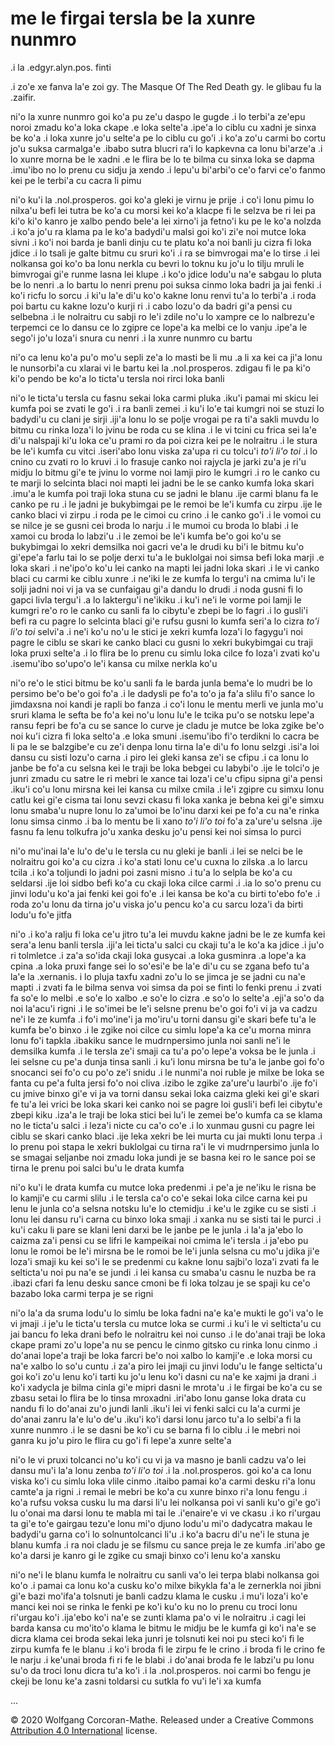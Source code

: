 # me le firgai tersla be la xunre nunmro

.i la .edgyr.alyn.pos. finti

.i zo'e xe fanva la'e zoi gy. The Masque Of The Red Death gy. le glibau
fu la .zaifir.

ni'o la xunre nunmro goi ko'a pu ze'u daspo le gugde .i lo terbi'a ze'epu noroi zmadu
ko'a loka ckape .e loka selte'a .ipe'a lo ciblu cu xadni je sinxa be ko'a
.i loka xunre jo'u selte'a pe lo ciblu cu go'i
.i ko'a zo'u carmi bo cortu jo'u suksa carmalga'e .ibabo sutra blucri ra'i lo
kapkevna ca lonu bi'arze'a .i lo xunre morna be le xadni
.e le flira be lo te bilma cu sinxa loka se dapma .imu'ibo no lo prenu
cu sidju ja xendo .i lepu'u bi'arbi'o ce'o farvi ce'o fanmo kei pe le terbi'a
cu cacra li pimu

ni'o ku'i la .nol.prosperos. goi ko'a gleki je virnu je prije .i co'i lonu
pimu lo nilxa'u befi lei tutra be ko'a cu morsi kei ko'a klacpe fi le selzva be
ri lei pa ki'o ki'o kanro je xalbo pendo bele'a lei xirno'i ja
fetno'i ku pe le ko'a nolzda .i ko'a jo'u ra klama pa le ko'a
badydi'u malsi goi ko'i zi'e noi mutce loka sivni
.i ko'i noi barda je banli
dinju cu te platu ko'a noi banli ju cizra fi loka jdice
.i lo tsali je galte bitmu cu sruri ko'i .i ra se bimvrogai ma'e lo tirse
.i lei nolkansa goi ko'o ba lonu nerkla cu bevri lo toknu ku jo'u lo tilju mruli
le bimvrogai gi'e runme lasna lei klupe
.i ko'o jdice lodu'u na'e sabgau
lo pluta be lo nenri .a lo bartu lo nenri prenu poi suksa cinmo
loka badri ja jai fenki .i ko'i ricfu lo sorcu .i ki'u la'e di'u ko'o kakne
lonu renvi tu'a lo terbi'a .i roda poi bartu cu kakne lozu'o kurji ri
.i cabo lozu'o da badri gi'a pensi cu selbebna
.i le nolraitru cu sabji ro le'i zdile no'u lo xampre ce lo nalbrezu'e terpemci
ce lo dansu ce lo zgipre ce lope'a ka melbi ce lo vanju
.ipe'a le sego'i jo'u loza'i snura cu nenri .i la xunre nunmro cu bartu

ni'o ca lenu ko'a pu'o mo'u sepli ze'a lo masti be li mu .a li xa
kei ca ji'a lonu le nunsorbi'a cu xlarai vi le bartu kei la .nol.prosperos.
zdigau fi le pa ki'o ki'o pendo be ko'a lo ticta'u tersla noi rirci loka banli

ni'o le ticta'u tersla cu fasnu sekai loka carmi pluka .iku'i pamai
mi skicu lei kumfa poi se zvati le go'i .i ra banli zemei
.i ku'i lo'e tai kumgri noi se stuzi lo badydi'u
cu clani je sirji .iji'a lonu lo se polje vrogai pe ra ti'a sakli muvdu
lo bitmu cu rinka loza'i lo jvinu be roda cu se klina .i le vi
tcini cu frica sei la'e di'u nalspaji ki'u loka ce'u prami ro da poi cizra kei
pe le nolraitru .i le stura be le'i kumfa cu vitci .iseri'abo lonu
viska za'upa ri cu tolcu'i
*to'i li'o toi* .i lo cnino cu zvati ro lo kruvi .i lo frasuje canko noi
rajycla je jarki zu'a je ri'u midju lo bitmu gi'e te jvinu lo vorme noi
lamji piro le kumgri .i ro le canko cu te marji lo selcinta
blaci noi mapti lei jadni be le se canko kumfa loka skari
.imu'a le kumfa poi traji loka stuna cu se jadni le blanu
.ije carmi blanu fa le canko pe ru .i le jadni
je bukybimgai pe le remoi be le'i kumfa cu zirpu .ije le canko blaci
vi zirpu .i roda pe le cimoi cu crino .i le canko go'i .i le vomoi cu se
nilce je se gusni cei broda lo narju .i le mumoi cu broda lo blabi
.i le xamoi cu broda lo labzi'u
.i le zemoi be le'i kumfa be'o goi ko'u se bukybimgai lo xekri
demsilka noi gacri ve'a le drudi ku bi'i le bitmu ku'o gi'epe'a farlu
tai lo se polje derxi tu'a le buklolgai noi simsa befi loka marji .e loka skari
.i ne'ipo'o ko'u lei canko na mapti lei jadni loka skari .i le vi canko
blaci cu carmi ke ciblu xunre
.i ne'iki le ze kumfa lo tergu'i na cmima lu'i le solji jadni noi
vi ja va se cunfaigau gi'a dandu lo drudi .i noda gusni fi lo gapci livla tergu'i
.a lo laktergu'i ne'ikiku .i ku'i ne'i le vorme poi lamji
le kumgri re'o ro le canko cu sanli fa lo
cibytu'e zbepi be lo fagri .i lo gusli'i befi ra cu pagre lo
selcinta blaci gi'e rufsu gusni lo kumfa seri'a lo cizra *to'i li'o toi*
selvi'a
.i ne'i ko'u no'u le stici je xekri kumfa loza'i lo fagygu'i noi
pagre le ciblu se skari ke canko blaci cu gusni lo xekri bukybimgai
cu traji loka pruxi selte'a .i lo flira be lo prenu cu simlu loka cilce
fo loza'i zvati ko'u .isemu'ibo so'upo'o le'i kansa cu milxe nerkla ko'u

ni'o re'o le stici bitmu be ko'u sanli fa le barda junla bema'e lo
mudri be lo persimo be'o be'o goi fo'a .i le dadysli pe fo'a to'o ja
fa'a slilu fi'o sance lo jimdaxsna noi kandi je rapli bo fanza .i co'i
lonu le mentu merli ve junla mo'u sruri klama le sefta be fo'a kei
no'u lonu lu'e le tcika pu'o se notsku lepe'a ransu fepri be fo'a cu
se sance lo curve je cladu je mutce be loka zgike be'o noi ku'i cizra
fi loka selto'a .e loka smuni .isemu'ibo fi'o terdikni lo cacra be li
pa le se balzgibe'e cu ze'i denpa lonu tirna la'e di'u fo lonu selzgi
.isi'a loi dansu cu sisti lozu'o carna .i piro lei gleki kansa ze'i se
cfipu .i ca lonu lo janbe be fo'a cu selsna kei le traji be loka
bebgei cu labybi'o .ije le tolci'o je junri zmadu cu satre le ri mebri
le xance tai loza'i ce'u cfipu sipna gi'a pensi .iku'i co'u lonu
mirsna kei lei kansa cu milxe cmila .i le'i zgipre cu simxu lonu catlu
kei gi'e cisma tai lonu sevzi ckasu fi loka xanka je bebna kei gi'e
simxu lonu smaba'u nupre lonu lo za'umoi be lo'inu darxi kei pe fo'a
cu na'e rinka lonu simsa cinmo .i ba lo mentu be li xano *to'i li'o toi*
fo'a za'ure'u selsna .ije fasnu fa lenu tolkufra jo'u xanka desku jo'u
pensi kei noi simsa lo purci

ni'o mu'inai la'e lu'o de'u le tersla cu nu gleki je banli .i lei se
nelci be le nolraitru goi ko'a cu cizra .i ko'a stati lonu ce'u cuxna
lo zilska .a lo larcu tcila .i ko'a toljundi lo jadni poi zasni misno
.i tu'a lo selpla be ko'a cu seldarsi .ije loi sidbo befi ko'a cu
ckaji loka cilce carmi .i .ia lo so'o prenu cu jinvi lodu'u ko'a jai
fenki kei goi fo'e .i lei kansa be ko'a cu birti to'ebo fo'e .i roda
zo'u lonu da tirna jo'u viska jo'u pencu ko'a cu sarcu loza'i da birti
lodu'u fo'e jitfa

ni'o .i ko'a ralju fi loka ce'u jitro tu'a lei muvdu kakne jadni be le
ze kumfa kei sera'a lenu banli tersla .iji'a lei ticta'u salci cu
ckaji tu'a le ko'a ka jdice .i ju'o ri tolmletce .i za'a so'ida ckaji
loka gusycai .a loka gusminra .a lope'a ka cpina .a loka pruxi fange
sei lo so'esi'e be la'e di'u cu se zgana befo tu'a la'e la .xernanis.
i lo pluja taxfu xadni zo'u lo se jimca je se jadni cu na'e mapti .i
zvati fa le bilma senva voi simsa da poi se finti lo fenki prenu .i
zvati fa so'e lo melbi .e so'e lo xalbo .e so'e lo cizra .e so'o lo
selte'a .eji'a so'o da noi la'acu'i rigni .i le so'imei be le'i selsne
prenu be'o goi fo'i vi ja va cadzu ne'i le ze kumfa .i fo'i mo'ine'i
ja mo'iru'u torni dansu gi'e skari befe tu'a le kumfa be'o binxo .i le
zgike noi cilce cu simlu lope'a ka ce'u morna minra lonu fo'i tapkla
.ibakiku sance le mudrnpersimo junla noi sanli ne'i le demsilka kumfa
.i le tersla ze'i smaji ca tu'a po'o lepe'a voksa be le junla .i lei
selsne cu pe'a dunja tinsa sanli .i ku'i lonu mirsna be tu'a le janbe
goi fo'o snocanci sei fo'o cu po'o ze'i snidu .i le nunmi'a noi ruble
je milxe be loka se fanta cu pe'a fulta jersi fo'o noi cliva .izibo le
zgike za'ure'u laurbi'o .ije fo'i cu jmive binxo gi'e vi ja va torni
dansu sekai loka caizma gleki kei gi'e skari fe tu'a lei vrici be loka
skari kei canko noi se pagre loi gusli'i befi lei cibytu'e zbepi kiku
.iza'a le traji be loka stici bei lu'i le zemei be'o kumfa ca se klama
no le ticta'u salci .i leza'i nicte cu ca'o co'e .i lo xunmau gusni cu
pagre lei ciblu se skari canko blaci .ije leka xekri be lei murta cu
jai mukti lonu terpa .i lo prenu poi stapa le xekri buklolgai cu tirna
ra'i le vi mudrnpersimo junla lo se smagai seljanbe noi zmadu loka
jundi je se basna kei ro le sance poi se tirna le prenu poi salci bu'u
le drata kumfa

ni'o ku'i le drata kumfa cu mutce loka predenmi .i pe'a je ne'iku le
risna be lo kamji'e cu carmi slilu .i le tersla ca'o co'e sekai loka
cilce carna kei pu lenu le junla co'a selsna notsku lu'e lo ctemidju
.i ke'u le zgike cu se sisti .i lonu lei dansu ru'i carna cu binxo
loka smaji .i xanka nu se sisti tai le purci .i ku'i caku li pare se
klani leni darxi be le janbe pe le junla .i la'a ja'ebo lo caizma za'i
pensi cu se lifri le kampeikai noi cmima le'i tersla .i ja'ebo pu lonu
le romoi be le'i mirsna be le romoi be le'i junla selsna cu mo'u jdika
ji'e loza'i smaji ku kei so'i le se predenmi cu kakne lonu sajbi'o
loza'i zvati fa le selticta'u noi pu na'e se jundi .i lei kansa cu
smaba'u casnu le nuzba be ra .ibazi cfari fa lenu desku sance cmoni be
fi loka tolzau je se spaji ku ce'o bazabo loka carmi terpa je se rigni

ni'o la'a da sruma lodu'u lo simlu be loka fadni na'e ka'e mukti
le go'i va'o le vi jmaji .i je'u le ticta'u tersla cu
mutce loka se curmi .i ku'i le vi selticta'u cu jai bancu fo leka drani
befo le nolraitru kei noi cunso
.i le do'anai traji be loka ckape prami zo'u lope'a nu se pencu le cinmo
gitsko cu rinka lonu cinmo .i do'anai lope'a traji be loka farcri be'o
noi xalbo lo kamji'e .e loka morsi cu na'e xalbo lo so'u cuntu
.i za'a piro lei jmaji cu jinvi lodu'u le fange selticta'u goi ko'i zo'u
lenu ko'i tarti ku jo'u lenu ko'i dasni cu na'e ke xajmi ja drani
.i ko'i xadycla je bilma cinla gi'e mipri dasni le mrota'u .i le
firgai be ko'a cu se zbasu setai lo flira be lo tinsa mroxadni
.iri'abo lonu ganse loka drata cu nandu fi lo do'anai zu'o jundi lanli
.iku'i lei vi fenki salci cu la'a curmi je do'anai zanru la'e lu'o
de'u .iku'i ko'i darsi lonu jarco tu'a lo selbi'a fi la xunre nunmro
.i le se dasni be ko'i cu se barna fi lo ciblu .i le mebri noi ganra
ku jo'u piro le flira cu go'i fi lepe'a xunre selte'a

ni'o le vi pruxi tolcanci no'u ko'i cu vi ja va masno je banli cadzu
va'o lei dansu mu'i la'a lonu zenba *to'i li'o toi* .i la
.nol.prosperos.  goi ko'a ca lonu viska ko'i cu simlu loka vlile cinmo
.itaibo pamai ko'a carmi desku ri'a lonu camte'a ja rigni .i remai le
mebri be ko'a cu xunre binxo ri'a lonu fengu .i ko'a rufsu voksa cusku
lu ma darsi li'u lei nolkansa poi vi sanli ku'o gi'e go'i lu o'onai ma
darsi lonu te mabla mi tai le .i'enaire'e vi ve ckasu .i ko ri'urgau
ta gi'e to'e gairgau tezu'e lonu mi'o djuno lodu'u mi'o dadycatra
makau le badydi'u garna co'i lo solnuntolcanci li'u .i ko'a bacru di'u
ne'i le stuna je blanu kumfa .i ra noi cladu je se filsmu cu sance
preja le ze kumfa .iri'abo ge ko'a darsi je kanro gi le zgike cu smaji
binxo co'i lenu ko'a xansku

ni'o ne'i le blanu kumfa le nolraitru cu sanli va'o lei terpa blabi
nolkansa goi ko'o .i pamai ca lonu ko'a cusku ko'o milxe bikykla fa'a
le zernerkla noi jibni gi'e bazi mo'ifa'a tolsnuti je banli cadzu
klama le cusku .i mu'i loza'i ko'e manci kei noi se rinka le fenki pe
ko'i ku'o ku no lo prenu cu troci lonu ri'urgau ko'i .ija'ebo ko'i
na'e se zunti klama pa'o vi le nolraitru .i cagi lei barda kansa cu
mo'ito'o klama le bitmu le midju be le kumfa gi ko'i na'e se dicra
klama cei broda sekai leka junri je tolsnuti kei noi pu steci ko'i fi
le zirpu kumfa fe le blanu .i ko'i broda fi le zirpu fe le crino .i
broda fi le crino fe le narju .i ke'unai broda fi ri fe le blabi .i
do'anai broda fe le labzi'u pu lonu su'o da troci lonu dicra tu'a ko'i
.i la .nol.prosperos.  noi carmi bo fengu je ckeji be lonu ke'a zasni
toldarsi cu sutkla fo vu'i le'i xa kumfa

...

© 2020 Wolfgang Corcoran-Mathe.  Released under a Creative Commons
[Attribution 4.0 International](https://creativecommons.org/licenses/by/4.0/)
license.
